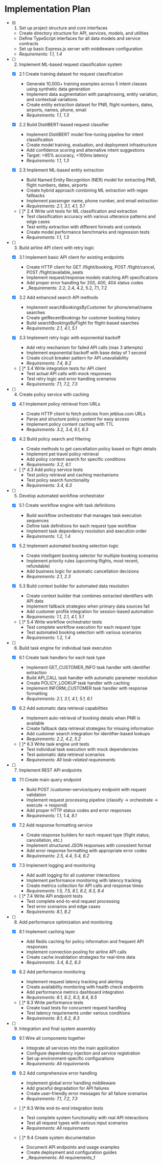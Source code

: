 # Implementation Plan

- [x] 1. Set up project structure and core interfaces
  - Create directory structure for API, services, models, and utilities
  - Define TypeScript interfaces for all data models and service contracts
  - Set up basic Express.js server with middleware configuration
  - _Requirements: 1.1, 1.4_

- [ ] 2. Implement ML-based request classification system
  - [x] 2.1 Create training dataset for request classification
    - Generate 10,000+ training examples across 5 intent classes using synthetic data generation
    - Implement data augmentation with paraphrasing, entity variation, and contextual variations
    - Create entity extraction dataset for PNR, flight numbers, dates, airports, names, phone, email
    - _Requirements: 1.1, 1.3_

  - [x] 2.2 Build DistilBERT-based request classifier
    - Implement DistilBERT model fine-tuning pipeline for intent classification
    - Create model training, evaluation, and deployment infrastructure
    - Add confidence scoring and alternative intent suggestions
    - Target: >95% accuracy, <100ms latency
    - _Requirements: 1.1, 1.3_

  - [x] 2.3 Implement ML-based entity extraction
    - Build Named Entity Recognition (NER) model for extracting PNR, flight numbers, dates, airports
    - Create hybrid approach combining ML extraction with regex fallbacks
    - Implement passenger name, phone number, and email extraction
    - _Requirements: 2.1, 3.1, 4.1, 5.1_

  - [ ]* 2.4 Write unit tests for ML classification and extraction
    - Test classification accuracy with various utterance patterns and edge cases
    - Test entity extraction with different formats and contexts
    - Create model performance benchmarks and regression tests
    - _Requirements: 1.1, 1.3_

- [ ] 3. Build airline API client with retry logic
  - [x] 3.1 Implement basic API client for existing endpoints
    - Create HTTP client for GET /flight/booking, POST /flight/cancel, POST /flight/available_seats
    - Implement request/response models matching API specifications
    - Add proper error handling for 200, 400, 404 status codes
    - _Requirements: 2.2, 2.4, 4.2, 5.2, 7.1, 7.2

  - [x] 3.2 Add enhanced search API methods
    - Implement searchBookingsByCustomer for phone/email/name searches
    - Create getRecentBookings for customer booking history
    - Build searchBookingsByFlight for flight-based searches
    - _Requirements: 2.1, 4.1, 5.1_

  - [x] 3.3 Implement retry logic with exponential backoff
    - Add retry mechanism for failed API calls (max 3 attempts)
    - Implement exponential backoff with base delay of 1 second
    - Create circuit breaker pattern for API unavailability
    - _Requirements: 7.4, 8.2_

  - [ ]* 3.4 Write integration tests for API client
    - Test actual API calls with mock responses
    - Test retry logic and error handling scenarios
    - _Requirements: 7.1, 7.2, 7.3_

- [ ] 4. Create policy service with caching
  - [x] 4.1 Implement policy retrieval from URLs
    - Create HTTP client to fetch policies from jetblue.com URLs
    - Parse and structure policy content for easy access
    - Implement policy content caching with TTL
    - _Requirements: 3.2, 3.4, 6.1, 6.3_

  - [x] 4.2 Build policy search and filtering
    - Create methods to get cancellation policy based on flight details
    - Implement pet travel policy retrieval
    - Add policy content search for specific conditions
    - _Requirements: 3.2, 6.1_

  - [ ]* 4.3 Add policy service tests
    - Test policy retrieval and caching mechanisms
    - Test policy search functionality
    - _Requirements: 3.4, 6.3_

- [ ] 5. Develop automated workflow orchestrator
  - [x] 5.1 Create workflow engine with task definitions
    - Build workflow orchestrator that manages task execution sequences
    - Define task definitions for each request type workflow
    - Implement task dependency resolution and execution order
    - _Requirements: 1.2, 1.4_

  - [x] 5.2 Implement automated booking selection logic
    - Create intelligent booking selector for multiple booking scenarios
    - Implement priority rules (upcoming flights, most recent, refundable)
    - Add business logic for automatic cancellation decisions
    - _Requirements: 2.1, 2.3_

  - [x] 5.3 Build context builder for automated data resolution
    - Create context builder that combines extracted identifiers with API data
    - Implement fallback strategies when primary data sources fail
    - Add customer profile integration for session-based automation
    - _Requirements: 1.1, 2.1, 4.1, 5.1_

  - [ ]* 5.4 Write workflow orchestrator tests
    - Test complete workflow execution for each request type
    - Test automated booking selection with various scenarios
    - _Requirements: 1.2, 1.4_

- [ ] 6. Build task engine for individual task execution
  - [x] 6.1 Create task handlers for each task type
    - Implement GET_CUSTOMER_INFO task handler with identifier extraction
    - Build API_CALL task handler with automatic parameter resolution
    - Create POLICY_LOOKUP task handler with caching
    - Implement INFORM_CUSTOMER task handler with response formatting
    - _Requirements: 2.1, 3.1, 4.1, 5.1, 6.1_

  - [x] 6.2 Add automatic data retrieval capabilities
    - Implement auto-retrieval of booking details when PNR is available
    - Create fallback data retrieval strategies for missing information
    - Add customer search integration for identifier-based lookups
    - _Requirements: 2.2, 4.2, 5.2_

  - [ ]* 6.3 Write task engine unit tests
    - Test individual task execution with mock dependencies
    - Test automatic data retrieval scenarios
    - _Requirements: All task-related requirements_

- [ ] 7. Implement REST API endpoints
  - [x] 7.1 Create main query endpoint
    - Build POST /customer-service/query endpoint with request validation
    - Implement request processing pipeline (classify → orchestrate → execute → respond)
    - Add proper HTTP status codes and error responses
    - _Requirements: 1.1, 1.4, 8.1_

  - [x] 7.2 Add response formatting service
    - Create response builders for each request type (flight status, cancellation, etc.)
    - Implement structured JSON responses with consistent format
    - Add error response formatting with appropriate error codes
    - _Requirements: 2.5, 4.4, 5.4, 6.2_

  - [x] 7.3 Implement logging and monitoring
    - Add audit logging for all customer interactions
    - Implement performance monitoring with latency tracking
    - Create metrics collection for API calls and response times
    - _Requirements: 1.5, 7.5, 8.1, 8.2, 8.3, 8.4_

  - [ ]* 7.4 Write API endpoint tests
    - Test complete end-to-end request processing
    - Test error scenarios and edge cases
    - _Requirements: 8.1, 8.2_

- [ ] 8. Add performance optimization and monitoring
  - [x] 8.1 Implement caching layer
    - Add Redis caching for policy information and frequent API responses
    - Implement connection pooling for airline API calls
    - Create cache invalidation strategies for real-time data
    - _Requirements: 3.4, 8.2, 8.3_

  - [x] 8.2 Add performance monitoring
    - Implement request latency tracking and alerting
    - Create availability monitoring with health check endpoints
    - Add performance metrics dashboard integration
    - _Requirements: 8.1, 8.2, 8.3, 8.4, 8.5_

  - [ ]* 8.3 Write performance tests
    - Create load tests for concurrent request handling
    - Test latency requirements under various conditions
    - _Requirements: 8.1, 8.2, 8.3_

- [ ] 9. Integration and final system assembly
  - [x] 9.1 Wire all components together
    - Integrate all services into the main application
    - Configure dependency injection and service registration
    - Set up environment-specific configurations
    - _Requirements: All requirements_

  - [x] 9.2 Add comprehensive error handling
    - Implement global error handling middleware
    - Add graceful degradation for API failures
    - Create user-friendly error messages for all failure scenarios
    - _Requirements: 7.1, 7.2, 7.3_

  - [ ]* 9.3 Write end-to-end integration tests
    - Test complete system functionality with real API interactions
    - Test all request types with various input scenarios
    - _Requirements: All requirements_

  - [ ]* 9.4 Create system documentation
    - Document API endpoints and usage examples
    - Create deployment and configuration guides
    - _Requirements: All requirements_f
